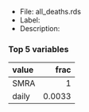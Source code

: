 

* File: all_deaths.rds
* Label: 
* Description: 

### Top 5 variables
| value   |   frac |
|:--------|-------:|
| SMRA    | 1      |
| daily   | 0.0033 |
        